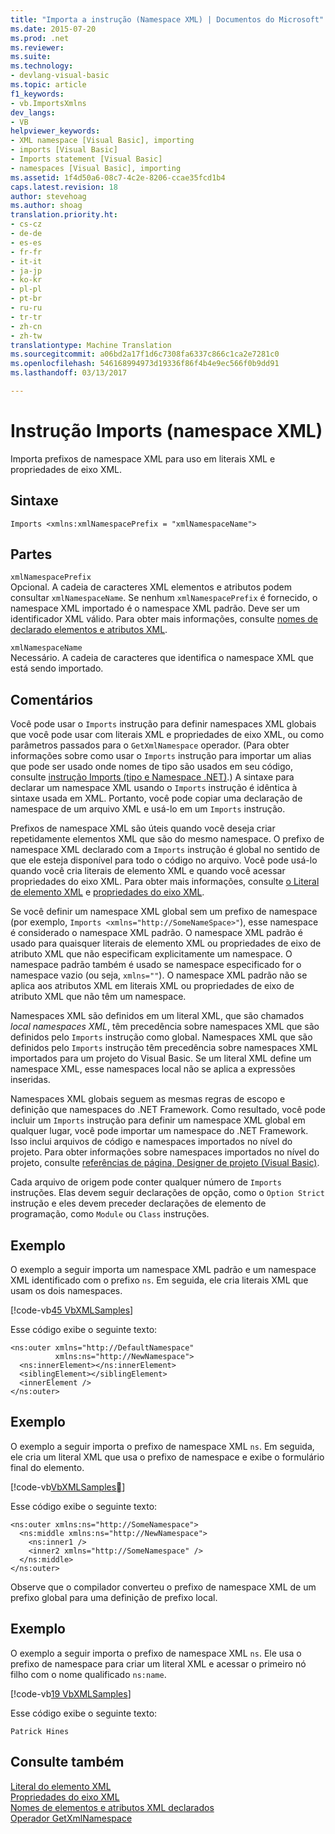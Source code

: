 ```yaml
---
title: "Importa a instrução (Namespace XML) | Documentos do Microsoft"
ms.date: 2015-07-20
ms.prod: .net
ms.reviewer: 
ms.suite: 
ms.technology:
- devlang-visual-basic
ms.topic: article
f1_keywords:
- vb.ImportsXmlns
dev_langs:
- VB
helpviewer_keywords:
- XML namespace [Visual Basic], importing
- imports [Visual Basic]
- Imports statement [Visual Basic]
- namespaces [Visual Basic], importing
ms.assetid: 1f4d50a6-08c7-4c2e-8206-ccae35fcd1b4
caps.latest.revision: 18
author: stevehoag
ms.author: shoag
translation.priority.ht:
- cs-cz
- de-de
- es-es
- fr-fr
- it-it
- ja-jp
- ko-kr
- pl-pl
- pt-br
- ru-ru
- tr-tr
- zh-cn
- zh-tw
translationtype: Machine Translation
ms.sourcegitcommit: a06bd2a17f1d6c7308fa6337c866c1ca2e7281c0
ms.openlocfilehash: 546168994973d19336f86f4b4e9ec566f0b9dd91
ms.lasthandoff: 03/13/2017

---
```

# <a name="imports-statement-xml-namespace"></a>Instrução Imports (namespace XML)
Importa prefixos de namespace XML para uso em literais XML e propriedades de eixo XML.  
  
## <a name="syntax"></a>Sintaxe  
  
```  
Imports <xmlns:xmlNamespacePrefix = "xmlNamespaceName">  
```  
  
## <a name="parts"></a>Partes  
 `xmlNamespacePrefix`  
 Opcional. A cadeia de caracteres XML elementos e atributos podem consultar `xmlNamespaceName`. Se nenhum `xmlNamespacePrefix` é fornecido, o namespace XML importado é o namespace XML padrão. Deve ser um identificador XML válido. Para obter mais informações, consulte [nomes de declarado elementos e atributos XML](../../../visual-basic/programming-guide/language-features/xml/names-of-declared-xml-elements-and-attributes.md).  
  
 `xmlNamespaceName`  
 Necessário. A cadeia de caracteres que identifica o namespace XML que está sendo importado.  
  
## <a name="remarks"></a>Comentários  
 Você pode usar o `Imports` instrução para definir namespaces XML globais que você pode usar com literais XML e propriedades de eixo XML, ou como parâmetros passados para o `GetXmlNamespace` operador. (Para obter informações sobre como usar o `Imports` instrução para importar um alias que pode ser usado onde nomes de tipo são usados em seu código, consulte [instrução Imports (tipo e Namespace .NET)](../../../visual-basic/language-reference/statements/imports-statement-net-namespace-and-type.md).) A sintaxe para declarar um namespace XML usando o `Imports` instrução é idêntica à sintaxe usada em XML. Portanto, você pode copiar uma declaração de namespace de um arquivo XML e usá-lo em um `Imports` instrução.  
  
 Prefixos de namespace XML são úteis quando você deseja criar repetidamente elementos XML que são do mesmo namespace. O prefixo de namespace XML declarado com a `Imports` instrução é global no sentido de que ele esteja disponível para todo o código no arquivo. Você pode usá-lo quando você cria literais de elemento XML e quando você acessar propriedades do eixo XML. Para obter mais informações, consulte [o Literal de elemento XML](../../../visual-basic/language-reference/xml-literals/xml-element-literal.md) e [propriedades do eixo XML](../../../visual-basic/language-reference/xml-axis/xml-axis-properties.md).  
  
 Se você definir um namespace XML global sem um prefixo de namespace (por exemplo, `Imports <xmlns="http://SomeNameSpace>"`), esse namespace é considerado o namespace XML padrão. O namespace XML padrão é usado para quaisquer literais de elemento XML ou propriedades de eixo de atributo XML que não especificam explicitamente um namespace. O namespace padrão também é usado se namespace especificado for o namespace vazio (ou seja, `xmlns=""`). O namespace XML padrão não se aplica aos atributos XML em literais XML ou propriedades de eixo de atributo XML que não têm um namespace.  
  
 Namespaces XML são definidos em um literal XML, que são chamados *local namespaces XML*, têm precedência sobre namespaces XML que são definidos pelo `Imports` instrução como global. Namespaces XML que são definidos pelo `Imports` instrução têm precedência sobre namespaces XML importados para um projeto do Visual Basic. Se um literal XML define um namespace XML, esse namespaces local não se aplica a expressões inseridas.  
  
 Namespaces XML globais seguem as mesmas regras de escopo e definição que namespaces do .NET Framework. Como resultado, você pode incluir um `Imports` instrução para definir um namespace XML global em qualquer lugar, você pode importar um namespace do .NET Framework. Isso inclui arquivos de código e namespaces importados no nível do projeto. Para obter informações sobre namespaces importados no nível do projeto, consulte [referências de página, Designer de projeto (Visual Basic)](https://docs.microsoft.com/visualstudio/ide/reference/references-page-project-designer-visual-basic).  
  
 Cada arquivo de origem pode conter qualquer número de `Imports` instruções. Elas devem seguir declarações de opção, como o `Option Strict` instrução e eles devem preceder declarações de elemento de programação, como `Module` ou `Class` instruções.  
  
## <a name="example"></a>Exemplo  
 O exemplo a seguir importa um namespace XML padrão e um namespace XML identificado com o prefixo `ns`. Em seguida, ele cria literais XML que usam os dois namespaces.  
  
 [!code-vb[45 VbXMLSamples](../../../visual-basic/language-reference/operators/codesnippet/VisualBasic/imports-statement-xml-namespace_1.vb)]  
  
 Esse código exibe o seguinte texto:  
  
```  
<ns:outer xmlns="http://DefaultNamespace"   
          xmlns:ns="http://NewNamespace">  
  <ns:innerElement></ns:innerElement>  
  <siblingElement></siblingElement>  
  <innerElement />  
</ns:outer>  
```  
  
## <a name="example"></a>Exemplo  
 O exemplo a seguir importa o prefixo de namespace XML `ns`. Em seguida, ele cria um literal XML que usa o prefixo de namespace e exibe o formulário final do elemento.  
  
 [!code-vb[VbXMLSamples&#22;](../../../visual-basic/language-reference/operators/codesnippet/VisualBasic/imports-statement-xml-namespace_2.vb)]  
  
 Esse código exibe o seguinte texto:  
  
```  
<ns:outer xmlns:ns="http://SomeNamespace">  
  <ns:middle xmlns:ns="http://NewNamespace">  
    <ns:inner1 />  
    <inner2 xmlns="http://SomeNamespace" />  
  </ns:middle>  
</ns:outer>  
```  
  
 Observe que o compilador converteu o prefixo de namespace XML de um prefixo global para uma definição de prefixo local.  
  
## <a name="example"></a>Exemplo  
 O exemplo a seguir importa o prefixo de namespace XML `ns`. Ele usa o prefixo de namespace para criar um literal XML e acessar o primeiro nó filho com o nome qualificado `ns:name`.  
  
 [!code-vb[19 VbXMLSamples](../../../visual-basic/language-reference/operators/codesnippet/VisualBasic/imports-statement-xml-namespace_3.vb)]  
  
 Esse código exibe o seguinte texto:  
  
 `Patrick Hines`  
  
## <a name="see-also"></a>Consulte também  
 [Literal do elemento XML](../../../visual-basic/language-reference/xml-literals/xml-element-literal.md)   
 [Propriedades do eixo XML](../../../visual-basic/language-reference/xml-axis/xml-axis-properties.md)   
 [Nomes de elementos e atributos XML declarados](../../../visual-basic/programming-guide/language-features/xml/names-of-declared-xml-elements-and-attributes.md)   
 [Operador GetXmlNamespace](../../../visual-basic/language-reference/operators/getxmlnamespace-operator.md)
